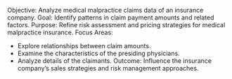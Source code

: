 
Objective:
Analyze medical malpractice claims data of an insurance company.
Goal:
Identify patterns in claim payment amounts and related factors.
Purpose:
Refine risk assessment and pricing strategies for medical malpractice insurance.
Focus Areas:
- Explore relationships between claim amounts.
- Examine the characteristics of the presiding physicians.
- Analyze details of the claimants.
Outcome:
Influence the insurance company’s sales strategies and risk management approaches.
